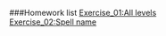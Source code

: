 ###Homework list
[Exercise_01:All levels](https://github.com/yzj9639/computationalphysics_N2014301020008/blob/master/README.md)  
[Exercise_02:Spell name](https://github.com/yzj9639/computationalphysics_N2014301020008/blob/master/Exercise02%EF%BC%9ASpell%20name)

